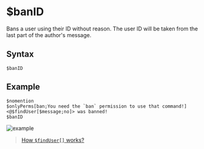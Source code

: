 # $banID
Bans a user using their ID without reason.
The user ID will be taken from the last part of the author's message.

## Syntax
```
$banID
```
## Example
```
$nomention
$onlyPerms[ban;You need the `ban` permission to use that command!]
<@$findUser[$message;no]> was banned!
$banID
```

![example](https://user-images.githubusercontent.com/113303649/212000187-c49814b3-9eca-48a4-bf89-31a9c1d74c11.png)

> [How `$findUser[]` works?](./findUser.md)

